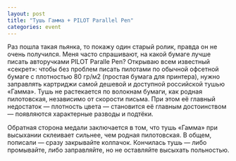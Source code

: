 ```yaml
---
layout: post
title: "Тушь Гамма + PILOT Parallel Pen"
categories: event
---
```

Раз пошла такая пьянка, то покажу один старый ролик, правда он не очень получился. Меня часто спрашивают, на какой бумаге лучше писать авторучками PILOT Paralle Pen? Открываю всем известный «секрет»: чтобы без проблем писать пилотами по обычной офсетной бумаге с плотностью 80 гр/м2 (простая бумага для принтера), нужно заправлять картриджи самой дешевой и доступной российской тушью «Гамма». Тушь не растекается по волокнам бумаги, как родная пилотовская, независимо от скорости письма. При этом её главный недостаток — плотность цвета — становится её главным достоинством — появляются характерные разводы и подтёки.

Обратная сторона медали заключается в том, что тушь «Гамма» при высыхании склеивает сильнее, чем родная пилотовская. В общем, пописали — сразу закрывайте колпачок. Кончилась тушь — либо промывайте, либо заправляйте, но не оставляйте высыхать польностью.


